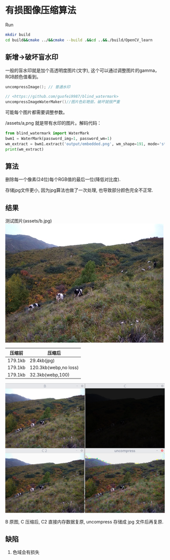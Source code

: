 # 有损图像压缩算法

Run

```sh
mkdir build
cd build&&cmake ../&&cmake --build .&&cd ..&&./build/OpenCV_learn
```

## 新增->破坏盲水印

一般的盲水印就是加个高透明度图片(文字), 这个可以通过调整图片的gamma，RGB颜色值看到。

```c++
uncompressImage(); // 普通水印
```

```c++
// <https://github.com/guofei9987/blind_watermark> 
uncompressImageWaterMaker()//图片色彩艳丽，破坏就很严重
```

可能每个图片都需要调整参数。

/assets/a,png 就是带有水印的图片。解码代码：

```py
from blind_watermark import WaterMark
bwm1 = WaterMark(password_img=1, password_wm=1)
wm_extract = bwm1.extract('output/embedded.png', wm_shape=191, mode='str')
print(wm_extract)
```

## 算法

删除每一个像素(24位)每个RGB值的最后一位(降低对比度).

存储jpg文件更小, 因为jpg算法也做了一次处理, 也导致部分颜色完全不正常.

## 结果

测试图片(assets/b.jpg)![测试图片](assets/b.jpg)

|压缩前|压缩后|
|---|---|
|179.1kb|29.4kb(jpg)|
|179.1kb|120.3kb(webp,no loss)|
|179.1kb|32.3kb(webp,100)|

![example.png](image/example.png)

B 原图, C 压缩后, C2 直接内存数据复原, uncompress 存储成 jpg 文件后再复原.

## 缺陷

1. 色域会有损失



